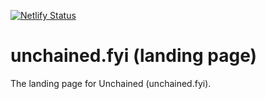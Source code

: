 [![Netlify Status](https://api.netlify.com/api/v1/badges/a61813ba-606c-499e-ae4c-1622a208de8a/deploy-status)](https://app.netlify.com/sites/unchainedfyi/deploys)
# unchained.fyi (landing page)

The landing page for Unchained (unchained.fyi). 
